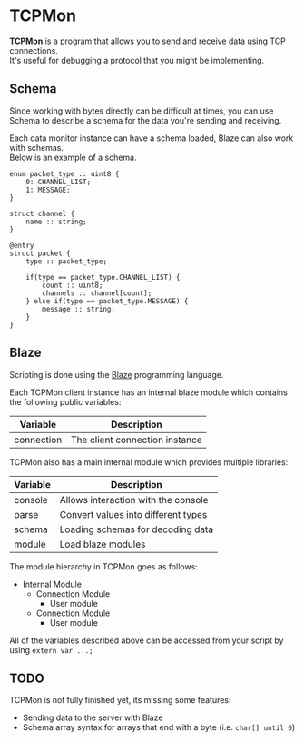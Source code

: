 # TCPMon
**TCPMon** is a program that allows you to send and receive data using TCP connections.\
It's useful for debugging a protocol that you might be implementing.

## Schema
Since working with bytes directly can be difficult at times, you can use Schema to describe a schema for the data you're sending and receiving.

Each data monitor instance can have a schema loaded, Blaze can also work with schemas.\
Below is an example of a schema.

```
enum packet_type :: uint8 {
    0: CHANNEL_LIST;
    1: MESSAGE;
}

struct channel {
    name :: string;
}

@entry
struct packet {
    type :: packet_type;
    
    if(type == packet_type.CHANNEL_LIST) {
        count :: uint8;
        channels :: channel[count];
    } else if(type == packet_type.MESSAGE) {
        message :: string;
    }
}
```

## Blaze
Scripting is done using the [Blaze](https://github.com/vladimirdabic/Blaze) programming language.

Each TCPMon client instance has an internal blaze module which contains the following public variables:

| Variable | Description | 
|----------|-------------|
|connection|The client connection instance|

TCPMon also has a main internal module which provides multiple libraries:

| Variable | Description | 
|----------|-------------|
| console  |Allows interaction with the console|
| parse    |Convert values into different types|
| schema   |Loading schemas for decoding data|
| module   |Load blaze modules|

The module hierarchy in TCPMon goes as follows:
- Internal Module
    - Connection Module
        - User module
    - Connection Module
        - User module

All of the variables described above can be accessed from your script by using `extern var ...;`

## TODO
TCPMon is not fully finished yet, its missing some features:
- Sending data to the server with Blaze
- Schema array syntax for arrays that end with a byte (i.e. `char[] until 0`)